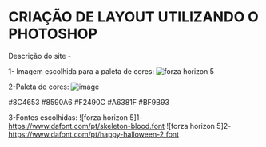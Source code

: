 # CRIAÇÃO DE LAYOUT UTILIZANDO O PHOTOSHOP
Descrição do site - 

1- Imagem escolhida para a paleta de cores:
![forza horizon 5](https://user-images.githubusercontent.com/80282273/140449687-66e53013-d78d-4f55-a799-dc9525d856fd.png)

2-Paleta de cores:
![image](https://user-images.githubusercontent.com/80282273/140449744-5cd62f1e-7b5a-4da4-8e9d-8f03d7ed8ae3.png)

#8C4653
#8590A6
#F2490C
#A6381F
#BF9B93

3-Fontes escolhidas:
![forza horizon 5]1-https://www.dafont.com/pt/skeleton-blood.font
![forza horizon 5]2-https://www.dafont.com/pt/happy-halloween-2.font




